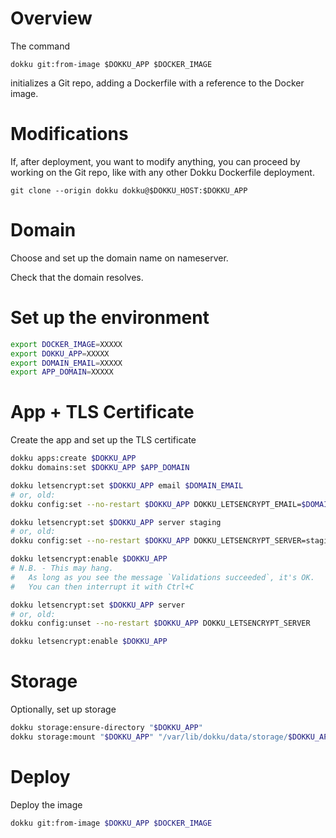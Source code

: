 # Overview

The command

```
dokku git:from-image $DOKKU_APP $DOCKER_IMAGE
```

initializes a Git repo, adding a Dockerfile
with a reference to the Docker image.

# Modifications

If, after deployment, you want to modify anything,
you can proceed by working on the Git repo,
like with any other Dokku Dockerfile deployment.

```
git clone --origin dokku dokku@$DOKKU_HOST:$DOKKU_APP
```

# Domain

Choose and set up the domain name on nameserver.

Check that the domain resolves.

# Set up the environment

```sh
export DOCKER_IMAGE=XXXXX
export DOKKU_APP=XXXXX
export DOMAIN_EMAIL=XXXXX
export APP_DOMAIN=XXXXX
```

# App + TLS Certificate

Create the app and set up the TLS certificate

```sh
dokku apps:create $DOKKU_APP
dokku domains:set $DOKKU_APP $APP_DOMAIN

dokku letsencrypt:set $DOKKU_APP email $DOMAIN_EMAIL
# or, old:
dokku config:set --no-restart $DOKKU_APP DOKKU_LETSENCRYPT_EMAIL=$DOMAIN_EMAIL

dokku letsencrypt:set $DOKKU_APP server staging
# or, old:
dokku config:set --no-restart $DOKKU_APP DOKKU_LETSENCRYPT_SERVER=staging

dokku letsencrypt:enable $DOKKU_APP
# N.B. - This may hang.
#   As long as you see the message `Validations succeeded`, it's OK.
#   You can then interrupt it with Ctrl+C

dokku letsencrypt:set $DOKKU_APP server
# or, old:
dokku config:unset --no-restart $DOKKU_APP DOKKU_LETSENCRYPT_SERVER

dokku letsencrypt:enable $DOKKU_APP
```

# Storage

Optionally, set up storage

```sh
dokku storage:ensure-directory "$DOKKU_APP"
dokku storage:mount "$DOKKU_APP" "/var/lib/dokku/data/storage/$DOKKU_APP:/PATH/IN/CONTAINER"
```

# Deploy

Deploy the image

```sh
dokku git:from-image $DOKKU_APP $DOCKER_IMAGE
```
